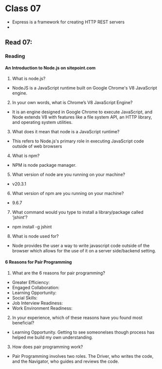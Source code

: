 # Class 07
- Express is a framework for creating HTTP REST servers
- 

## Read 07:

### Reading
#### An Introduction to Node.js on sitepoint.com

1. What is node.js?
- NodeJS is a JavaScript runtime built on Google Chrome's V8 JavaScript engine.

2. In your own words, what is Chrome’s V8 JavaScript Engine?
- It is an engine designed in Google Chrome to execute JavaScript, and Node extends V8 with features like a file system API, an HTTP library, and operating system utilities. 

3. What does it mean that node is a JavaScript runtime?
- This refers to Node.js's primary role in executing JavaScript code outside of web browsers

4. What is npm?
- NPM is node package manager.

5. What version of node are you running on your machine?
- v20.3.1

6. What version of npm are you running on your machine?
- 9.6.7

7. What command would you type to install a library/package called ‘jshint’?
- npm install -g jshint

8. What is node used for?
- Node provides the user a way to write javascript code outside of the browser which allows for the use of it on a server side/backend setting.

#### 6 Reasons for Pair Programming

1. What are the 6 reasons for pair programming?
  - Greater Efficiency:
  - Engaged Collaboration: 
  - Learning Opportunity: 
  - Social Skills: 
  - Job Interview Readiness:
  - Work Environment Readiness:

2. In your experience, which of these reasons have you found most beneficial?
- Learning Opportunity. Getting to see someonelses though process has helped me build my own understanding.

3. How does pair programming work?
- Pair Programming involves two roles. The Driver, who writes the code, and the Navigator, who guides and reviews the code.